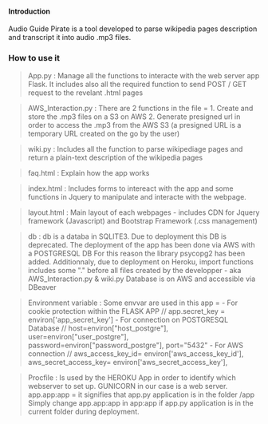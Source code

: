 #### Introduction 

Audio Guide Pirate is a tool developed to parse wikipedia pages description and transcript it into audio .mp3 files. 


### How to use it 

> App.py : Manage all the functions to interacte with the web server app Flask. It includes also all the required function to send
POST / GET request to the revelant .html pages

> AWS_Interaction.py : There are 2 functions in the file =
    1. Create and store the .mp3 files on a S3 on AWS
    2. Generate presigned url in order to access the .mp3 from the AWS S3 (a presigned URL is a temporary URL created on the go 
    by the user)

> wiki.py : Includes all the function to parse wikipediage pages and return a plain-text description of the wikipedia pages

> faq.html : Explain how the app works

> index.html : Includes forms to intereact with the app and some functions in Jquery to manipulate and interacte with the webpage.

> layout.html : Main layout of each webpages - includes CDN for Jquery framework (Javascript) and Bootstrap Framework (.css management)

> db : db is a databa in SQLITE3. Due to deployment this DB is deprecated. The deployment of the app has been done via AWS with a POSTGRESQL DB
For this reason the library psycopg2 has been added. 
Additionnaly, due to deployment on Heroku, import functions includes some "." before all files created by the developper - aka
AWS_Interaction.py & wiki.py
Database is on AWS and accessible via DBeaver

> Environment variable : Some envvar are used in this app = 
    - For cookie protection within the FLASK APP // app.secret_key = environ['app_secret_key']
    - For connection on POSTGRESQL Database //
            host=environ["host_postgre"],
            user=environ["user_postgre"],
            password=environ["password_postgre"],
            port="5432"
    - For AWS connection //
            aws_access_key_id= environ['aws_access_key_id'],
            aws_secret_access_key= environ['aws_secret_access_key'],


> Procfile : Is used by the HEROKU App in order to identify which webserver to set up. GUNICORN in our case is a web server.
app.app:app = it signifies that app.py application is in the folder /app 
Simply change app.app:app in app:app if app.py application is in the current folder during deployment.
